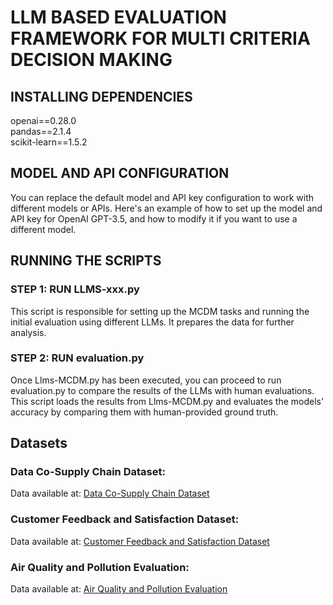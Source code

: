 # LLM BASED EVALUATION FRAMEWORK FOR MULTI CRITERIA DECISION MAKING

## INSTALLING DEPENDENCIES
openai==0.28.0  
pandas==2.1.4  
scikit-learn==1.5.2  

## MODEL AND API CONFIGURATION
You can replace the default model and API key configuration to work with different models or APIs. Here's an example of how to set up the model and API key for OpenAI GPT-3.5, and how to modify it if you want to use a different model.

## RUNNING THE SCRIPTS
### STEP 1: RUN LLMS-xxx.py
This script is responsible for setting up the MCDM tasks and running the initial evaluation using different LLMs. It prepares the data for further analysis.

### STEP 2: RUN evaluation.py
Once Llms-MCDM.py has been executed, you can proceed to run evaluation.py to compare the results of the LLMs with human evaluations. This script loads the results from Llms-MCDM.py and evaluates the models' accuracy by comparing them with human-provided ground truth.

## Datasets

### Data Co-Supply Chain Dataset:
Data available at: [Data Co-Supply Chain Dataset](https://www.kaggle.com/datasets/jolenechen/datacosupplychaindataset/data)

### Customer Feedback and Satisfaction Dataset:
Data available at: [Customer Feedback and Satisfaction Dataset](https://www.kaggle.com/datasets/jahnavipaliwal/customer-feedback-and-satisfaction)

### Air Quality and Pollution Evaluation:
Data available at: [Air Quality and Pollution Evaluation](https://www.kaggle.com/datasets/mujtabamatin/air-quality-and-pollution-assessment/data)
